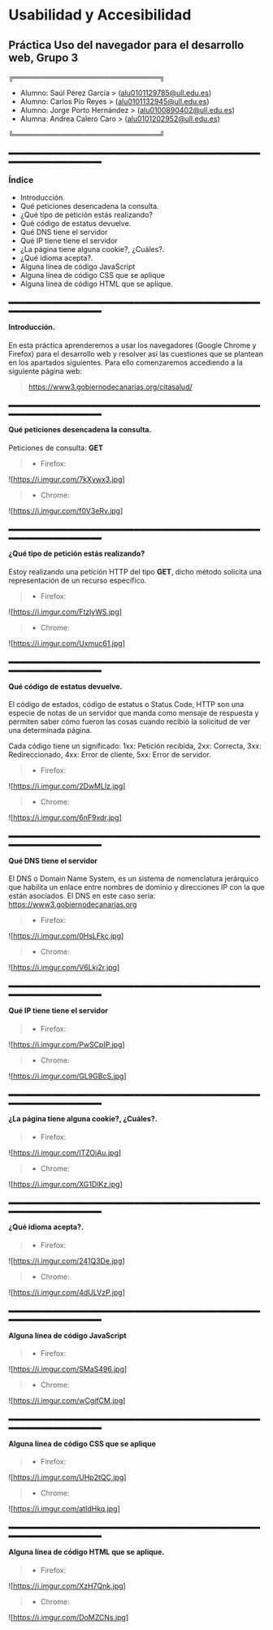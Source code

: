 # Usabilidad y Accesibilidad
## Práctica Uso del navegador para el desarrollo web, Grupo 3

╔═════════════════════════════╗

- Alumno: Saúl Pérez García > (alu0101129785@ull.edu.es)
- Alumno: Carlos Pío Reyes > (alu0101132945@ull.edu.es)
- Alumno: Jorge Porto Hernández > (alu0100890402@ull.edu.es)
- Alumna: Andrea Calero Caro > (alu0101202952@ull.edu.es)

╚═════════════════════════════╝


▂▂▂▂▂▂▂▂▂▂▂▂▂▂▂▂▂▂▂▂▂▂▂▂▂▂▂▂▂▂▂▂▂▂▂▂▂▂▂▂▂▂▂▂▂▂▂▂▂▂▂▂▂▂▂▂▂▂▂▂▂▂▂

### Índice

- Introducción.
- Qué peticiones desencadena la consulta.
- ¿Qué tipo de petición estás realizando?
- Qué código de estatus devuelve.
- Qué DNS tiene el servidor
- Qué IP tiene tiene el servidor
- ¿La página tiene alguna cookie?, ¿Cuáles?.
- ¿Qué idioma acepta?.
- Alguna línea de código JavaScript
- Alguna línea de código CSS que se aplique
- Alguna línea de código HTML que se aplique.

▂▂▂▂▂▂▂▂▂▂▂▂▂▂▂▂▂▂▂▂▂▂▂▂▂▂▂▂▂▂▂▂▂▂▂▂▂▂▂▂▂▂▂▂▂▂▂▂▂▂▂▂▂▂▂▂▂▂▂▂▂▂▂

#### Introducción.

En esta práctica aprenderemos a usar los navegadores (Google Chrome y Firefox) para el desarrollo web y resolver así las cuestiones que se plantean en los apartados siguientes. Para ello comenzaremos accediendo a la siguiente página web:


> https://www3.gobiernodecanarias.org/citasalud/


▂▂▂▂▂▂▂▂▂▂▂▂▂▂▂▂▂▂▂▂▂▂▂▂▂▂▂▂▂▂▂▂▂▂▂▂▂▂▂▂▂▂▂▂▂▂▂▂▂▂▂▂▂▂▂▂▂▂▂▂▂▂▂


#### Qué peticiones desencadena la consulta.


Peticiones de consulta: **GET**
> - Firefox:

![https://i.imgur.com/7kXvwx3.jpg]

> - Chrome:

![https://i.imgur.com/f0V3eRv.jpg]



▂▂▂▂▂▂▂▂▂▂▂▂▂▂▂▂▂▂▂▂▂▂▂▂▂▂▂▂▂▂▂▂▂▂▂▂▂▂▂▂▂▂▂▂▂▂▂▂▂▂▂▂▂▂▂▂▂▂▂▂▂▂▂


#### ¿Qué tipo de petición estás realizando?

Estoy realizando una petición HTTP del tipo **GET**, dicho método solicita una representación de un recurso específico.

> - Firefox:

![https://i.imgur.com/FtzlyWS.jpg]

> - Chrome:

![https://i.imgur.com/Uxmuc61.jpg]




▂▂▂▂▂▂▂▂▂▂▂▂▂▂▂▂▂▂▂▂▂▂▂▂▂▂▂▂▂▂▂▂▂▂▂▂▂▂▂▂▂▂▂▂▂▂▂▂▂▂▂▂▂▂▂▂▂▂▂▂▂▂▂


#### Qué código de estatus devuelve.

El código de estados, código de estatus o Status Code, HTTP son una especie de notas de un servidor que manda como mensaje de respuesta y permiten saber cómo fueron las cosas cuando recibió la solicitud de ver una determinada página.


Cada código tiene un significado:
1xx: Petición recibida, 2xx: Correcta, 3xx: Redireccionado, 4xx: Error de cliente, 5xx: Error de servidor.


> - Firefox:

 ![https://i.imgur.com/2DwMLlz.jpg]

> - Chrome:

![https://i.imgur.com/6nF9xdr.jpg]



▂▂▂▂▂▂▂▂▂▂▂▂▂▂▂▂▂▂▂▂▂▂▂▂▂▂▂▂▂▂▂▂▂▂▂▂▂▂▂▂▂▂▂▂▂▂▂▂▂▂▂▂▂▂▂▂▂▂▂▂▂▂▂


#### Qué DNS tiene el servidor

El DNS o Domain Name System, es un sistema de nomenclatura jerárquico que habilita un enlace entre nombres de dominio y direcciones IP con la que están asociados. El DNS en este caso sería: https://www3.gobiernodecanarias.org


> - Firefox:

![https://i.imgur.com/0HsLFkc.jpg]

> - Chrome:

![https://i.imgur.com/V6Lkj2r.jpg]



▂▂▂▂▂▂▂▂▂▂▂▂▂▂▂▂▂▂▂▂▂▂▂▂▂▂▂▂▂▂▂▂▂▂▂▂▂▂▂▂▂▂▂▂▂▂▂▂▂▂▂▂▂▂▂▂▂▂▂▂▂▂▂


#### Qué IP tiene tiene el servidor


> - Firefox:

![https://i.imgur.com/PwSCpIP.jpg]

> - Chrome:

![https://i.imgur.com/GL9GBcS.jpg]



▂▂▂▂▂▂▂▂▂▂▂▂▂▂▂▂▂▂▂▂▂▂▂▂▂▂▂▂▂▂▂▂▂▂▂▂▂▂▂▂▂▂▂▂▂▂▂▂▂▂▂▂▂▂▂▂▂▂▂▂▂▂▂


#### ¿La página tiene alguna cookie?, ¿Cuáles?.


> - Firefox:

![https://i.imgur.com/ITZOjAu.jpg]


> - Chrome:

![https://i.imgur.com/XG1DlKz.jpg]



▂▂▂▂▂▂▂▂▂▂▂▂▂▂▂▂▂▂▂▂▂▂▂▂▂▂▂▂▂▂▂▂▂▂▂▂▂▂▂▂▂▂▂▂▂▂▂▂▂▂▂▂▂▂▂▂▂▂▂▂▂▂▂


#### ¿Qué idioma acepta?.


> - Firefox:

![https://i.imgur.com/241Q3De.jpg]

> - Chrome:

![https://i.imgur.com/4dULVzP.jpg]



▂▂▂▂▂▂▂▂▂▂▂▂▂▂▂▂▂▂▂▂▂▂▂▂▂▂▂▂▂▂▂▂▂▂▂▂▂▂▂▂▂▂▂▂▂▂▂▂▂▂▂▂▂▂▂▂▂▂▂▂▂▂▂


#### Alguna línea de código JavaScript


> - Firefox:

![https://i.imgur.com/SMaS496.jpg]


> - Chrome:

![https://i.imgur.com/wCgifCM.jpg]



▂▂▂▂▂▂▂▂▂▂▂▂▂▂▂▂▂▂▂▂▂▂▂▂▂▂▂▂▂▂▂▂▂▂▂▂▂▂▂▂▂▂▂▂▂▂▂▂▂▂▂▂▂▂▂▂▂▂▂▂▂▂▂


#### Alguna línea de código CSS que se aplique


> - Firefox:

![https://i.imgur.com/UHp2tQC.jpg]


> - Chrome:

![https://i.imgur.com/atIdHkq.jpg]


▂▂▂▂▂▂▂▂▂▂▂▂▂▂▂▂▂▂▂▂▂▂▂▂▂▂▂▂▂▂▂▂▂▂▂▂▂▂▂▂▂▂▂▂▂▂▂▂▂▂▂▂▂▂▂▂▂▂▂▂▂▂▂


#### Alguna línea de código HTML que se aplique.


> - Firefox:

![https://i.imgur.com/XzH7Qnk.jpg]


> - Chrome:

![https://i.imgur.com/DoMZCNs.jpg]


